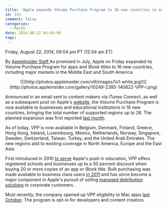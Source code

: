 ```yaml
---
title: 'Apple expands Volume Purchase Program to 16 new countries in education, business push'
id: 335
comment: false
categories:
  - MacOS
date: 2014-08-22 04:04:00
tags:
---
```


<div readability="56">

 Friday, August 22, 2014, 09:04 pm PT (12:04 am ET) 

 By [AppleInsider Staff ](mailto:news@appleinsider.com)
<span>As promised in July, Apple on Friday expanded its Volume Purchase Program for apps and iBook titles to 16 new countries, including major markets in the Middle East and South America.

</span>

<div align="center">
<div>![](http://photos.appleinsider.com/v9/images/1x1-white.jpg)<noscript>![](http://photos.appleinsider.com/gallery/10249-2385-140822-VPP-l.png)</noscript></div>

<span></span></div>

Announced in an email sent to content makers via iTunes Connect, as well as a subsequent post on Apple's [website](http://www.apple.com/education/it/vpp/), the Volume Purchase Program is now available to businesses and educational institutions in 16 new countries, bringing the total number of supported regions up to 26\. The planned expansion was first reported [last month](http://appleinsider.com/articles/14/07/10/apple-to-expand-volume-purchase-program-to-16-new-regions-pushes-into-middle-east-).

As of today, VPP is now available in Belgium, Denmark, Finland, Greece, Hong Kong, Ireland, Luxembourg, Mexico, Netherlands, Norway, Singapore, Sweden, Switzerland, Taiwan, Turkey, and the United Arab Emirates. The new regions add to existing coverage in North America, Europe and the East Asia.

First introduced in 2010 [to serve](http://appleinsider.com/articles/10/08/10/apple_offers_volume_educational_discounts_for_app_store_purchases) Apple's push in education, VPP offers registered schools and businesses up to a 50 percent discount when buying 20 or more copies of an app or iBook title. Bulk purchasing was made available to business class users [in 2011](http://appleinsider.com/articles/11/07/13/apple_adjusts_app_store_exchange_rates_adds_volume_app_purchasing_for_businesses) and has since become a major component in Apple's pursuit of selling [managed distribution solutions](http://appleinsider.com/articles/13/11/05/apple-simplifies-bulk-book-and-app-deployment-with-new-managed-distribution-program) to corporate customers.

Most recently, the company opened up VPP eligibility to Mac apps [last October](http://appleinsider.com/articles/13/10/03/apple-reveals-mac-apps-to-soon-be-included-in-volume-purchase-program). The program is opt-in for developers and content creators. 
</div>